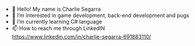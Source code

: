 - 👋 Hello! My name is Charlie Segarra
- 👀 I’m interested in game development, back-end development and pugs
- 🌱 I’m currently learning C# language 
- 📫 How to reach me through LinkedIN https://www.linkedin.com/in/charlie-segarra-691883110/


